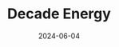 ---  
layout: startup_page  
title: "Decade Energy"  
id: "decade.energy"  
permalink: "/decadeenergydecade.energy06042024/"  
website: "https://www.decade.energy/"  
funding_round: "Seed"  
funding_amount: "€3.6M"  
investors: "Ananda Impact Ventures, Contrarian Ventures"  
about: "Decade Energy provides logistics companies with holistic, reliable, and cost-efficient solutions for electrifying commercial electric vehicle fleets. They simplify the electrification process by integrating and managing necessary infrastructure, enhancing operational and environmental efficiency. This makes electric vehicles cost-competitive with diesel and significantly reduces GHG emissions."  
markets: "Logistics, Transportation, Energy Management, Energy Transportation, Automotive, Other Energy Services"  
hq: "Paris, Île-de-France, France"  
founded_year: "2024"  
linkedin: "https://www.linkedin.com/company/decade-energy/"  
twitter: "https://twitter.com/DecadeEnergy"  
instagram: ""  
facebook: ""  
crunchbase: "https://www.crunchbase.com/organization/decade-energy"  
pitchbook: "https://pitchbook.com/profiles/company/597460-42"  

date_display: "04-Jun-2024"  
date: "2024-06-04"

# SEO Optimization  
meta_title: "Decade Energy - Seed Funding (€3.6M)"  
meta_description: "Decade Energy, Decade Energy provides logistics companies with holistic, reliable, and cost-efficient solutions for electrifying commercial electric vehicle fleets. ..."  
meta_keywords: "Decade Energy, Logistics, Transportation, Energy Management, Energy Transportation, Automotive, Other Energy Services, Seed funding"  
canonical_url: "https://startup.projectstartups.com/decadeenergydecade.energy06042024/"  
---